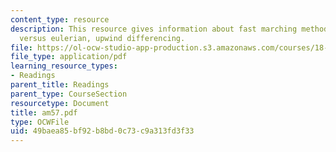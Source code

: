 ```yaml
---
content_type: resource
description: This resource gives information about fast marching method, lagrangian
  versus eulerian, upwind differencing.
file: https://ol-ocw-studio-app-production.s3.amazonaws.com/courses/18-086-mathematical-methods-for-engineers-ii-spring-2006/49baea85bf92b8bd0c73c9a313fd3f33_am57.pdf
file_type: application/pdf
learning_resource_types:
- Readings
parent_title: Readings
parent_type: CourseSection
resourcetype: Document
title: am57.pdf
type: OCWFile
uid: 49baea85-bf92-b8bd-0c73-c9a313fd3f33
---
```


